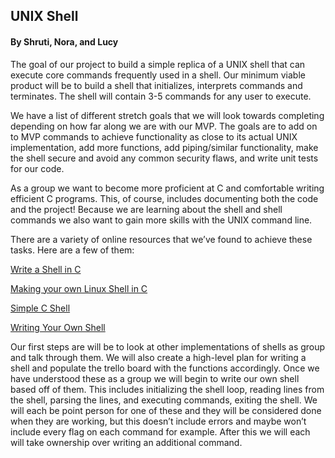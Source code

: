 ## UNIX Shell
#### By Shruti, Nora, and Lucy

The goal of our project to build a simple replica of a UNIX shell that can execute core commands frequently used in a shell. Our minimum viable product will be to build a shell that initializes, interprets commands and terminates. The shell will contain 3-5 commands for any user to execute.

We have a list of different stretch goals that we will look towards completing depending on how far along we are with our MVP. The goals are to add on to MVP commands to achieve functionality as close to its actual UNIX implementation, add more functions, add piping/similar functionality, make the shell secure and avoid any common security flaws, and write unit tests for our code.

As a group we want to become more proficient at C and comfortable writing efficient C programs. This, of course, includes documenting both the code and the project! Because we are learning about the shell and shell commands we also want to gain more skills with the UNIX command line.

There are a variety of online resources that we’ve found to achieve these tasks. Here are a few of them:

[Write a Shell in C](https://brennan.io/2015/01/16/write-a-shell-in-c/)

[Making your own Linux Shell in C](https://www.geeksforgeeks.org/making-linux-shell-c/)

[Simple C Shell](https://github.com/jmreyes/simple-c-shell)

[Writing Your Own Shell](https://www.cs.purdue.edu/homes/grr/SystemsProgrammingBook/Book/Chapter5-WritingYourOwnShell.pdf)

Our first steps are will be to look at other implementations of shells as group and talk through them. We will also create a high-level plan for writing a shell and populate the trello board with the functions accordingly. Once we have understood these as a group we will begin to write our own shell based off of them. This includes initializing the shell loop, reading lines from the shell, parsing the lines, and executing commands, exiting the shell. We will each be point person for one of these and they will be considered done when they are working, but this doesn’t include errors and maybe won’t include every flag on each command for example. After this we will each will take ownership over writing an additional command.
